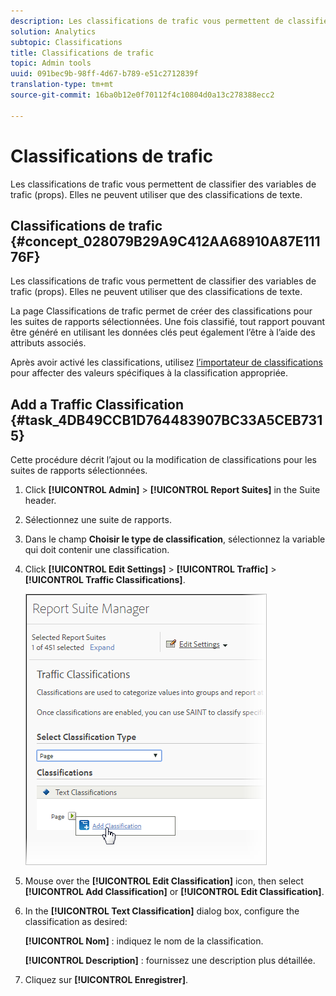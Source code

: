 ```yaml
---
description: Les classifications de trafic vous permettent de classifier des variables de trafic (props). Elles ne peuvent utiliser que des classifications de texte.
solution: Analytics
subtopic: Classifications
title: Classifications de trafic
topic: Admin tools
uuid: 091bec9b-98ff-4d67-b789-e51c2712839f
translation-type: tm+mt
source-git-commit: 16ba0b12e0f70112f4c10804d0a13c278388ecc2

---
```



# Classifications de trafic

Les classifications de trafic vous permettent de classifier des variables de trafic (props). Elles ne peuvent utiliser que des classifications de texte.

## Classifications de trafic {#concept_028079B29A9C412AA68910A87E11176F}

Les classifications de trafic vous permettent de classifier des variables de trafic (props). Elles ne peuvent utiliser que des classifications de texte.

La page Classifications de trafic permet de créer des classifications pour les suites de rapports sélectionnées. Une fois classifié, tout rapport pouvant être généré en utilisant les données clés peut également l’être à l’aide des attributs associés.

Après avoir activé les classifications, utilisez [l’importateur de classifications](/help/components/c-classifications2/c-classifications-importer/c-working-with-saint.md) pour affecter des valeurs spécifiques à la classification appropriée.

## Add a Traffic Classification {#task_4DB49CCB1D764483907BC33A5CEB7315}

<!-- 

t_classification_add_traffic.xml

 -->

Cette procédure décrit l’ajout ou la modification de classifications pour les suites de rapports sélectionnées.

1. Click **[!UICONTROL Admin]** &gt; **[!UICONTROL Report Suites]** in the Suite header.
1. Sélectionnez une suite de rapports.
1.   Dans le champ **Choisir le type de classification**, sélectionnez la variable qui doit contenir une classification. 
1. Click **[!UICONTROL Edit Settings]** &gt; **[!UICONTROL Traffic]** &gt; **[!UICONTROL Traffic Classifications]**.

   ![Infos étape](assets/traffic-classification.png)

1. Mouse over the **[!UICONTROL Edit Classification]** icon, then select **[!UICONTROL Add Classification]** or **[!UICONTROL Edit Classification]**.
1. In the **[!UICONTROL Text Classification]** dialog box, configure the classification as desired:

   **[!UICONTROL Nom]** : indiquez le nom de la classification.

   **[!UICONTROL Description]** : fournissez une description plus détaillée.
1. Cliquez sur **[!UICONTROL Enregistrer]**.
